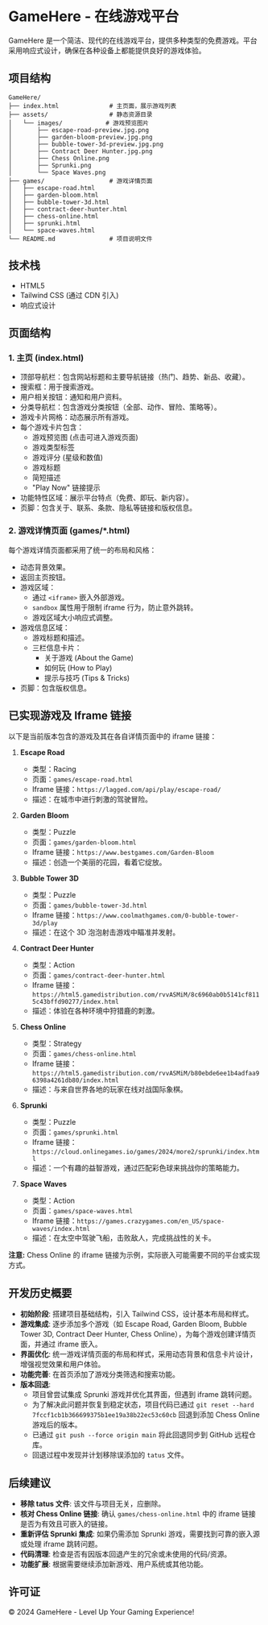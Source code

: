 # GameHere - 在线游戏平台

GameHere 是一个简洁、现代的在线游戏平台，提供多种类型的免费游戏。平台采用响应式设计，确保在各种设备上都能提供良好的游戏体验。

## 项目结构

```
GameHere/
├── index.html              # 主页面，展示游戏列表
├── assets/                 # 静态资源目录
│   └── images/            # 游戏预览图片
│       ├── escape-road-preview.jpg.png
│       ├── garden-bloom-preview.jpg.png
│       ├── bubble-tower-3d-preview.jpg.png
│       ├── Contract Deer Hunter.jpg.png
│       ├── Chess Online.png
│       ├── Sprunki.png
│       └── Space Waves.png
├── games/                  # 游戏详情页面
│   ├── escape-road.html
│   ├── garden-bloom.html
│   ├── bubble-tower-3d.html
│   ├── contract-deer-hunter.html
│   ├── chess-online.html
│   ├── sprunki.html
│   └── space-waves.html
└── README.md               # 项目说明文件
```

## 技术栈

- HTML5
- Tailwind CSS (通过 CDN 引入)
- 响应式设计

## 页面结构

### 1. 主页 (index.html)
- 顶部导航栏：包含网站标题和主要导航链接（热门、趋势、新品、收藏）。
- 搜索框：用于搜索游戏。
- 用户相关按钮：通知和用户资料。
- 分类导航栏：包含游戏分类按钮（全部、动作、冒险、策略等）。
- 游戏卡片网格：动态展示所有游戏。
- 每个游戏卡片包含：
    - 游戏预览图 (点击可进入游戏页面)
    - 游戏类型标签
    - 游戏评分 (星级和数值)
    - 游戏标题
    - 简短描述
    - "Play Now" 链接提示
- 功能特性区域：展示平台特点（免费、即玩、新内容）。
- 页脚：包含关于、联系、条款、隐私等链接和版权信息。

### 2. 游戏详情页面 (games/*.html)
每个游戏详情页面都采用了统一的布局和风格：
- 动态背景效果。
- 返回主页按钮。
- 游戏区域：
    - 通过 `<iframe>` 嵌入外部游戏。
    - `sandbox` 属性用于限制 iframe 行为，防止意外跳转。
    - 游戏区域大小响应式调整。
- 游戏信息区域：
    - 游戏标题和描述。
    - 三栏信息卡片：
        - 关于游戏 (About the Game)
        - 如何玩 (How to Play)
        - 提示与技巧 (Tips & Tricks)
- 页脚：包含版权信息。

## 已实现游戏及 Iframe 链接

以下是当前版本包含的游戏及其在各自详情页面中的 iframe 链接：

1.  **Escape Road**
    - 类型：Racing
    - 页面：`games/escape-road.html`
    - Iframe 链接：`https://lagged.com/api/play/escape-road/`
    - 描述：在城市中进行刺激的驾驶冒险。

2.  **Garden Bloom**
    - 类型：Puzzle
    - 页面：`games/garden-bloom.html`
    - Iframe 链接：`https://www.bestgames.com/Garden-Bloom`
    - 描述：创造一个美丽的花园，看着它绽放。

3.  **Bubble Tower 3D**
    - 类型：Puzzle
    - 页面：`games/bubble-tower-3d.html`
    - Iframe 链接：`https://www.coolmathgames.com/0-bubble-tower-3d/play`
    - 描述：在这个 3D 泡泡射击游戏中瞄准并发射。

4.  **Contract Deer Hunter**
    - 类型：Action
    - 页面：`games/contract-deer-hunter.html`
    - Iframe 链接：`https://html5.gamedistribution.com/rvvASMiM/8c6960ab0b5141cf8115c43bffd90277/index.html`
    - 描述：体验在各种环境中狩猎鹿的刺激。

5.  **Chess Online**
    - 类型：Strategy
    - 页面：`games/chess-online.html`
    - Iframe 链接：`https://html5.gamedistribution.com/rvvASMiM/b80ebde6ee1b4adfaa96398a4261db80/index.html`
    - 描述：与来自世界各地的玩家在线对战国际象棋。

6.  **Sprunki**
    - 类型：Puzzle
    - 页面：`games/sprunki.html`
    - Iframe 链接：`https://cloud.onlinegames.io/games/2024/more2/sprunki/index.html`
    - 描述：一个有趣的益智游戏，通过匹配彩色球来挑战你的策略能力。

7.  **Space Waves**
    - 类型：Action
    - 页面：`games/space-waves.html`
    - Iframe 链接：`https://games.crazygames.com/en_US/space-waves/index.html`
    - 描述：在太空中驾驶飞船，击败敌人，完成挑战性的关卡。

**注意:** Chess Online 的 iframe 链接为示例，实际嵌入可能需要不同的平台或实现方式。

## 开发历史概要

- **初始阶段**: 搭建项目基础结构，引入 Tailwind CSS，设计基本布局和样式。
- **游戏集成**: 逐步添加多个游戏（如 Escape Road, Garden Bloom, Bubble Tower 3D, Contract Deer Hunter, Chess Online），为每个游戏创建详情页面，并通过 iframe 嵌入。
- **界面优化**: 统一游戏详情页面的布局和样式，采用动态背景和信息卡片设计，增强视觉效果和用户体验。
- **功能完善**: 在首页添加了游戏分类筛选和搜索功能。
- **版本回退**:
    - 项目曾尝试集成 Sprunki 游戏并优化其界面，但遇到 iframe 跳转问题。
    - 为了解决此问题并恢复到稳定状态，项目代码已通过 `git reset --hard 7fccf1cb1b366699375b1ee19a38b22ec53c60cb` 回退到添加 Chess Online 游戏后的版本。
    - 已通过 `git push --force origin main` 将此回退同步到 GitHub 远程仓库。
    - 回退过程中发现并计划移除误添加的 `tatus` 文件。

## 后续建议

- **移除 tatus 文件**: 该文件与项目无关，应删除。
- **核对 Chess Online 链接**: 确认 `games/chess-online.html` 中的 iframe 链接是否为有效且可嵌入的链接。
- **重新评估 Sprunki 集成**: 如果仍需添加 Sprunki 游戏，需要找到可靠的嵌入源或处理 iframe 跳转问题。
- **代码清理**: 检查是否有因版本回退产生的冗余或未使用的代码/资源。
- **功能扩展**: 根据需要继续添加新游戏、用户系统或其他功能。

## 许可证
© 2024 GameHere - Level Up Your Gaming Experience! 